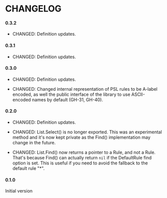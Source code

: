 # CHANGELOG

#### 0.3.2

- CHANGED: Definition updates.

#### 0.3.1

- CHANGED: Definition updates.

#### 0.3.0

- CHANGED: Definition updates.

- CHANGED: Changed internal representation of PSL rules to be A-label encoded, as well the public interface of the library to use ASCII-encoded names by default (GH-31, GH-40).

#### 0.2.0

- CHANGED: Definition updates.

- CHANGED: List.Select() is no longer exported. This was an experimental method and it's now kept private as the Find() implementation may change in the future.

- CHANGED: List.Find() now returns a pointer to a Rule, and not a Rule. That's because Find() can actually return `nil` if the DefaultRule find option is set. This is useful if you need to avoid the fallback to the default rule "*".

#### 0.1.0

Initial version
